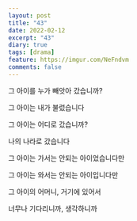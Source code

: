 ```yaml
---
layout: post
title: "43"
date: 2022-02-12
excerpt: "43"
diary: true
tags: [drama]
feature: https://imgur.com/NeFndvm
comments: false
---
```



그 아이를 누가 빼앗아 갔습니까?

그 아이는 내가 불렀습니다

그 아이는 어디로 갔습니까?

나의 나라로 갔습니다

그 아이는 가서는 안되는 아이었습니다만

그 아이는 와서는 안되는 아이입니다만

그 아이의 어머니, 거기에 있어서

너무나 기다리니까, 생각하니까
